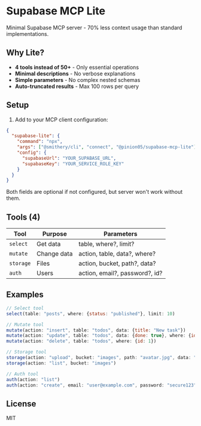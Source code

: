 # Supabase MCP Lite

Minimal Supabase MCP server - 70% less context usage than standard implementations.

## Why Lite?

- **4 tools instead of 50+** - Only essential operations  
- **Minimal descriptions** - No verbose explanations
- **Simple parameters** - No complex nested schemas
- **Auto-truncated results** - Max 100 rows per query

## Setup

1. Add to your MCP client configuration:

```json
{
  "supabase-lite": {
    "command": "npx",
    "args": ["@smithery/cli", "connect", "@pinion05/supabase-mcp-lite"],
    "config": {
      "supabaseUrl": "YOUR_SUPABASE_URL",
      "supabaseKey": "YOUR_SERVICE_ROLE_KEY"
    }
  }
}
```

Both fields are optional if not configured, but server won't work without them.

## Tools (4)

| Tool | Purpose | Parameters |
|------|---------|------------|
| `select` | Get data | table, where?, limit? |
| `mutate` | Change data | action, table, data?, where? |
| `storage` | Files | action, bucket, path?, data? |
| `auth` | Users | action, email?, password?, id? |

## Examples

```javascript
// Select tool  
select(table: "posts", where: {status: "published"}, limit: 10)

// Mutate tool
mutate(action: "insert", table: "todos", data: {title: "New task"})
mutate(action: "update", table: "todos", data: {done: true}, where: {id: 1})
mutate(action: "delete", table: "todos", where: {id: 1})

// Storage tool
storage(action: "upload", bucket: "images", path: "avatar.jpg", data: "base64...")
storage(action: "list", bucket: "images")

// Auth tool
auth(action: "list")
auth(action: "create", email: "user@example.com", password: "secure123")
```

## License

MIT
